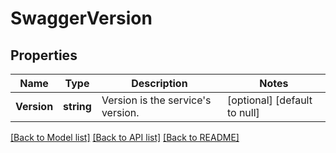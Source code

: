 # SwaggerVersion

## Properties
Name | Type | Description | Notes
------------ | ------------- | ------------- | -------------
**Version** | **string** | Version is the service&#39;s version. | [optional] [default to null]

[[Back to Model list]](../README.md#documentation-for-models) [[Back to API list]](../README.md#documentation-for-api-endpoints) [[Back to README]](../README.md)


